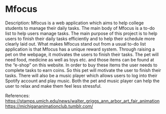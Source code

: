 # Mfocus

Description:
Mfocus is a web application which aims to help college students to manage their daily tasks.
The main body of Mfocus is a to-do list to help users manage tasks. The main purpose of this project is to help users to finish their daily tasks efficiently and to help their schedule more clearly laid out.
What makes Mfocus stand out from a usual to-do list application is that Mfocus has a unique reward system. Through raising a pet on the webpage, it motivates the users to finish their tasks. The pet will need food, medicine as well as toys etc. and those items can be found at the “e-shop” on this website. In order to buy these items the user needs to complete tasks to earn coins. So this pet will motivate the user to finish their tasks. There will also be a music player which allows users to log into their Spotify account and play music. Both the pet and music player can help the user to relax and make them feel less stressful. 

References:
https://stamps.umich.edu/news/walter_griggs_ann_arbor_art_fair_animation
https://michigananimationclub.tumblr.com/
